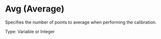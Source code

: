 # Avg (Average)

Specifies the number of points to average when performing the calibration.

Type: Variable or Integer
